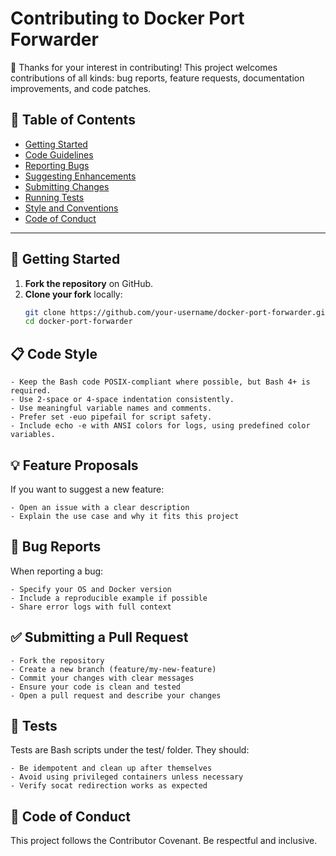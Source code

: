 # Contributing to Docker Port Forwarder

🎉 Thanks for your interest in contributing! This project welcomes contributions of all kinds: bug reports, feature requests, documentation improvements, and code patches.

## 📌 Table of Contents

- [Getting Started](#getting-started)
- [Code Guidelines](#code-guidelines)
- [Reporting Bugs](#reporting-bugs)
- [Suggesting Enhancements](#suggesting-enhancements)
- [Submitting Changes](#submitting-changes)
- [Running Tests](#running-tests)
- [Style and Conventions](#style-and-conventions)
- [Code of Conduct](#code-of-conduct)

---

## 🏁 Getting Started

1. **Fork the repository** on GitHub.
2. **Clone your fork** locally:
   ```bash
   git clone https://github.com/your-username/docker-port-forwarder.git
   cd docker-port-forwarder
   ```

## 📋 Code Style

    - Keep the Bash code POSIX-compliant where possible, but Bash 4+ is required.
    - Use 2-space or 4-space indentation consistently.
    - Use meaningful variable names and comments.
    - Prefer set -euo pipefail for script safety.
    - Include echo -e with ANSI colors for logs, using predefined color variables.

## 💡 Feature Proposals

If you want to suggest a new feature:

    - Open an issue with a clear description
    - Explain the use case and why it fits this project

## 🐞 Bug Reports

When reporting a bug:

    - Specify your OS and Docker version
    - Include a reproducible example if possible
    - Share error logs with full context

## ✅ Submitting a Pull Request

    - Fork the repository
    - Create a new branch (feature/my-new-feature)
    - Commit your changes with clear messages
    - Ensure your code is clean and tested
    - Open a pull request and describe your changes

## 🧪 Tests

Tests are Bash scripts under the test/ folder. They should:

    - Be idempotent and clean up after themselves
    - Avoid using privileged containers unless necessary
    - Verify socat redirection works as expected

## 🙌 Code of Conduct

This project follows the Contributor Covenant. Be respectful and inclusive.
